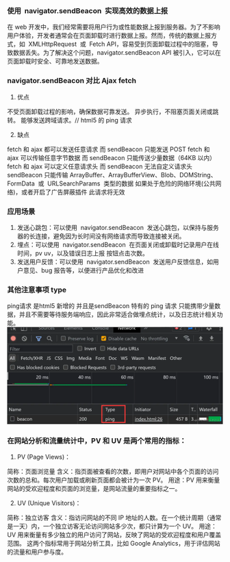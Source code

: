 ### 使用  navigator.sendBeacon  实现高效的数据上报

在 web 开发中，我们经常需要将用户行为或性能数据上报到服务器。为了不影响用户体验，开发者通常会在页面卸载时进行数据上报。然而，传统的数据上报方式，如  XMLHttpRequest  或  Fetch API，容易受到页面卸载过程中的阻塞，导致数据丢失。为了解决这个问题，navigator.sendBeacon API 被引入，它可以在页面卸载时安全、可靠地发送数据。

### navigator.sendBeacon 对比 Ajax fetch

1. 优点

不受页面卸载过程的影响，确保数据可靠发送。
异步执行，不阻塞页面关闭或跳转。
能够发送跨域请求。// html5 的 ping 请求

2. 缺点

fetch 和 ajax 都可以发送任意请求 而 sendBeacon 只能发送 POST
fetch 和 ajax 可以传输任意字节数据 而 sendBeacon 只能传送少量数据（64KB 以内）
fetch 和 ajax 可以定义任意请求头 而 sendBeacon 无法自定义请求头
sendBeacon 只能传输 ArrayBuffer、ArrayBufferView、Blob、DOMString、FormData  或  URLSearchParams  类型的数据
如果处于危险的网络环境(公共网络)，或者开启了广告屏蔽插件 此请求将无效

### 应用场景

1. 发送心跳包：可以使用  navigator.sendBeacon  发送心跳包，以保持与服务器的长连接，避免因为长时间没有网络请求而导致连接被关闭。
2. 埋点：可以使用  navigator.sendBeacon  在页面关闭或卸载时记录用户在线时间，pv uv，以及错误日志上报 按钮点击次数。
3. 发送用户反馈：可以使用  navigator.sendBeacon  发送用户反馈信息，如用户意见、bug 报告等，以便进行产品优化和改进

### 其他注意事项 type
ping请求 是html5 新增的 并且是sendBeacon 特有的 ping 请求 只能携带少量数据，并且不需要等待服务端响应，因此非常适合做埋点统计，以及日志统计相关功能。
![alt text](ping请求.png)

### 在网站分析和流量统计中，PV 和 UV 是两个常用的指标：

1. PV (Page Views)：

简称：页面浏览量
含义：指页面被查看的次数，即用户对网站中各个页面的访问次数的总和。每次用户加载或刷新页面都会被计为一次 PV。
用途：PV 用来衡量网站的受欢迎程度和页面的浏览量，是网站流量的重要指标之一。

2. UV (Unique Visitors)：

简称：独立访客
含义：指访问网站的不同 IP 地址的人数。在一个统计周期（通常是一天）内，一个独立访客无论访问网站多少次，都只计算为一个 UV。
用途：UV 用来衡量有多少独立的用户访问了网站，反映了网站的受欢迎程度和用户覆盖范围。
这两个指标常用于网站分析工具，比如 Google Analytics，用于评估网站的流量和用户参与度。
